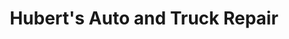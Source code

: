 ---
title: "Hubert's Auto and Truck Repair"
url: /buffalo/huberts-auto-and-truck-repair/
shop: Autowerkstatt
---